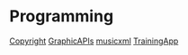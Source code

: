 # Programming

[Copyright](./Copyright/)
[GraphicAPIs](./GraphicAPIs/)
[musicxml](./musicxml/)
[TrainingApp](./TrainingApp/)